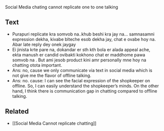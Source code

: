 Social Media chating cannot replicate one to one talking

## Text
- Purapuri replicate kra somvob na..khub beshi kra jay na… samnasamni expression dekha, kivabe blteche esob dekha jay, chat e ovabe hoy na.  Abar late reply dey onek jaygay
- Ei jinista krte pare na, dokandar er sth kth bola er alada appeal ache, ekta manush er candid ovibakti kokhono chat er maddhome pawa somvob na . But ami jesob product kini amr personally mne hoy na chatting otota important.
- Ans: no, cause we only communicate via text in social media which is not give me the flavor of offline talking.
- Ans: no. cause: I can see the facial expression of the shopkeeper on offline. So, I can easily understand the shopkeeper’s minds. On the other hand, I think there is communication gap in chatting compared to offline talking.

## Related
- [[Social Media Cannot replicate chatting]]